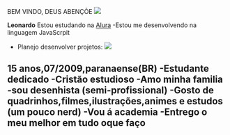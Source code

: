 BEM VINDO, DEUS ABENÇÕE ![](https://cdn3.emoji.gg/emojis/holy_bible.png)

**Leonardo**
Estou estudando na [Alura](https://www.alura.com.br/)
-Estou me desenvolvendo na linguagem JavaScrpit
- Planejo desenvolver projetos:
![](https://media1.tenor.com/m/pWzOkoucx-sAAAAd/lunadials-topi.gif)

15 anos,07/2009,paranaense(BR)
-Estudante dedicado
-Cristão estudioso
-Amo minha familia 
-sou desenhista (semi-profissional)
-Gosto de quadrinhos,filmes,ilustrações,animes e estudos (um pouco nerd)
-Vou á academia
-Entrego o meu melhor em tudo oque faço
-

